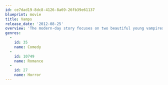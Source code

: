 ```yaml
---
id: ce7dad19-8dc8-4126-8a69-26fb39e61137
blueprint: movie
title: Vamps
release_date: '2012-08-25'
overview: 'The modern-day story focuses on two beautiful young vampires who are living the good nightlife in New York until love enters the picture and each has to make a choice that will jeopardize their immortality.'
genres:
  -
    id: 35
    name: Comedy
  -
    id: 10749
    name: Romance
  -
    id: 27
    name: Horror
---
```


